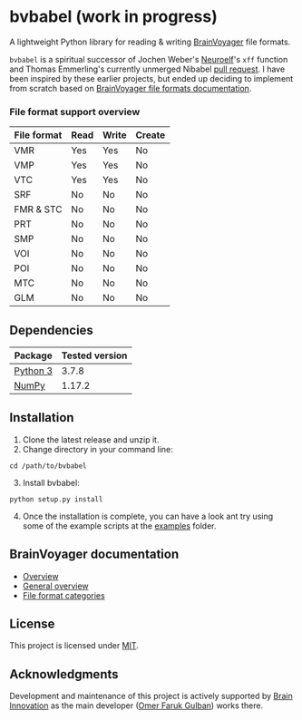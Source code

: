 # bvbabel (work in progress)
A lightweight Python library for reading & writing [BrainVoyager](https://www.brainvoyager.com/products/brainvoyager.html) file formats.

`bvbabel` is a spiritual successor of Jochen Weber's [Neuroelf](https://neuroelf.net/)'s `xff` function and Thomas Emmerling's currently unmerged Nibabel [pull request](https://github.com/nipy/nibabel/pull/216). I have been inspired by these earlier projects, but ended up deciding to implement from scratch based on [BrainVoyager file formats documentation](https://support.brainvoyager.com/brainvoyager/automation-development/84-file-formats).


### File format support overview

| File format | Read | Write | Create |
| ------------|------|-------|--------|
| VMR         | Yes  | Yes   | No     |
| VMP         | Yes  | Yes   | No     |
| VTC         | Yes  | Yes   | No     |
| SRF         | No   | No    | No     |
| FMR & STC   | No   | No    | No     |
| PRT         | No   | No    | No     |
| SMP         | No   | No    | No     |
| VOI         | No   | No    | No     |
| POI         | No   | No    | No     |
| MTC         | No   | No    | No     |
| GLM         | No   | No    | No     |

## Dependencies

| Package                               | Tested version |
|---------------------------------------|----------------|
| [Python 3](https://www.python.org/)   | 3.7.8          |
| [NumPy](http://www.numpy.org/)        | 1.17.2         |

## Installation

1. Clone the latest release and unzip it.
2. Change directory in your command line:
```
cd /path/to/bvbabel
```
3. Install bvbabel:
```
python setup.py install
```
4. Once the installation is complete, you can have a look ant try using some of the example scripts at the [examples](examples/) folder.

## BrainVoyager documentation

- [Overview](https://support.brainvoyager.com/brainvoyager/automation-development/84-file-formats/339-developer-guide-2-6-file-formats-overview)
- [General overview](https://support.brainvoyager.com/brainvoyager/automation-development/84-file-formats/38-general-overview-of-file-formats)
- [File format categories](https://support.brainvoyager.com/brainvoyager/automation-development/84-file-formats/41-file-formats-categorised)

## License
This project is licensed under [MIT](./LICENSE).

## Acknowledgments
Development and maintenance of this project is actively supported by [Brain Innovation](https://www.brainvoyager.com/) as the main developer ([Omer Faruk Gulban](https://github.com/ofgulban)) works there.

